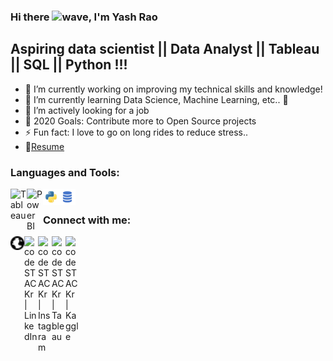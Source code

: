 ### Hi there <img src="https://media.giphy.com/media/hvRJCLFzcasrR4ia7z/giphy.gif" alt="wave" width="28px">, I'm Yash Rao

## Aspiring data scientist || Data Analyst || Tableau || SQL || Python !!!

- 🔭 I’m currently working on improving my technical skills and knowledge!
- 🌱 I’m currently learning Data Science, Machine Learning, etc.. 🤣
- 👯 I’m actively looking for a job
- 🥅 2020 Goals: Contribute more to Open Source projects
- ⚡ Fun fact: I love to go on long rides to reduce stress..
- 📝[Resume](https://drive.google.com/file/d/17HB-tzGNGmQJMzCfOxCmQcGzY_KGuOXN/view?usp=sharing)

### Languages and Tools:

<img align="left" title="Tableau" alt="Tableau" width="26px" src="https://apps.joltteam.com/cdn/brikbuild/tableau-icon-pixel-art-5a5f5c4d755c41916225ab5e.brickImg.jpg" />
<img align="left" title="Power BI" alt="Power BI" width="26px" src="https://www.kindpng.com/picc/m/204-2046931_power-bi-icon-power-bi-icon-png-transparent.png" />
<img align="left" title="Python" alt="python" width="26px" src="https://raw.githubusercontent.com/github/explore/80688e429a7d4ef2fca1e82350fe8e3517d3494d/topics/python/python.png" />
<img align="left" title="SQL" alt="sql" width="26px" src="https://raw.githubusercontent.com/github/explore/80688e429a7d4ef2fca1e82350fe8e3517d3494d/topics/sql/sql.png" />



<br />

### Connect with me:

[<img align="left" alt="codeSTACKr.com" width="22px" src="https://raw.githubusercontent.com/iconic/open-iconic/master/svg/globe.svg" />][website]
[<img align="left" alt="codeSTACKr | LinkedIn" width="22px" src="https://cdn.jsdelivr.net/npm/simple-icons@v3/icons/linkedin.svg" />][linkedin]
[<img align="left" alt="codeSTACKr | Instagram" width="22px" src="https://cdn.jsdelivr.net/npm/simple-icons@v3/icons/instagram.svg" />][instagram]
[<img align="left" alt="codeSTACKr | Tableau" width="22px" src="https://apps.joltteam.com/cdn/brikbuild/tableau-icon-pixel-art-5a5f5c4d755c41916225ab5e.brickImg.jpg" />][tableau]
[<img align="left" alt="codeSTACKr | Kaggle" width="22px" src="https://symbols.getvecta.com/stencil_86/5_kaggle-icon.bc8851495f.jpg" />][kaggle]

<br />

[website]: https://ykr4798.wixsite.com/mysite
[instagram]: https://www.instagram.com/ykr4798
[linkedin]: https://www.linkedin.com/in/yashkumarrao/
[tableau]: https://public.tableau.com/profile/yash.rao#!/
[kaggle]: https://www.kaggle.com/ykr4798
